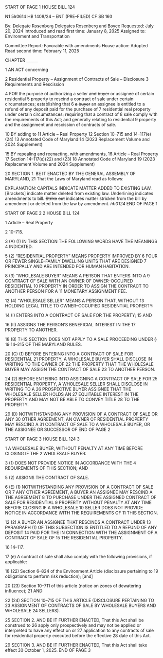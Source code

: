 START OF PAGE 1
HOUSE BILL 124

N1 5lr0614
HB 1408/24 – ENT (PRE–FILED) CF SB 160

By: ~~Delegate~~ ~~Rosenberg~~ Delegates Rosenberg and Boyce
Requested: July 20, 2024
Introduced and read first time: January 8, 2025
Assigned to: Environment and Transportation

Committee Report: Favorable with amendments
House action: Adopted
Read second time: February 11, 2025

CHAPTER ______

1 AN ACT concerning

2 Residential Property – Assignment of Contracts of Sale – Disclosure
3 Requirements and Rescission

4 FOR the purpose of authorizing a seller ~~and~~ ~~buyer~~ or assignee of certain residential
5 property to rescind a contract of sale under certain circumstances; establishing that
6 ~~a~~ ~~buyer~~ an assignee is entitled to a refund of any deposit paid for the purchase of
7 residential real property under certain circumstances; requiring that a contract of
8 sale comply with the requirements of this Act; and generally relating to residential
9 property and the assignment and rescission of contracts of sale.

10 BY adding to
11 Article – Real Property
12 Section 10–715 and 14–117(e)(24)
13 Annotated Code of Maryland
14 (2023 Replacement Volume and 2024 Supplement)

15 BY repealing and reenacting, with amendments,
16 Article – Real Property
17 Section 14–117(e)(22) and (23)
18 Annotated Code of Maryland
19 (2023 Replacement Volume and 2024 Supplement)

20 SECTION 1. BE IT ENACTED BY THE GENERAL ASSEMBLY OF MARYLAND,
21 That the Laws of Maryland read as follows:

EXPLANATION: CAPITALS INDICATE MATTER ADDED TO EXISTING LAW.
[Brackets] indicate matter deleted from existing law.
Underlining indicates amendments to bill.
~~Strike~~ ~~out~~ indicates matter stricken from the bill by amendment or deleted from the law by
amendment. *hb0124*
END OF PAGE 1

START OF PAGE 2
2 HOUSE BILL 124

1 Article – Real Property

2 10–715.

3 (A) (1) IN THIS SECTION THE FOLLOWING WORDS HAVE THE MEANINGS
4 INDICATED.

5 (2) “RESIDENTIAL PROPERTY” MEANS PROPERTY IMPROVED BY
6 FOUR OR FEWER SINGLE–FAMILY DWELLING UNITS THAT ARE DESIGNED
7 PRINCIPALLY AND ARE INTENDED FOR HUMAN HABITATION.

8 (3) “WHOLESALE BUYER” MEANS A PERSON THAT ENTERS INTO A
9 CONTRACT OF SALE WITH AN OWNER OF OWNER–OCCUPIED RESIDENTIAL
10 PROPERTY IN ORDER TO ASSIGN THE CONTRACT TO ANOTHER PERSON FOR A
11 MONETARY ASSIGNMENT FEE.

12 (4) “WHOLESALE SELLER” MEANS A PERSON THAT, WITHOUT
13 HOLDING LEGAL TITLE TO OWNER–OCCUPIED RESIDENTIAL PROPERTY:

14 (I) ENTERS INTO A CONTRACT OF SALE FOR THE PROPERTY;
15 AND

16 (II) ASSIGNS THE PERSON’S BENEFICIAL INTEREST IN THE
17 PROPERTY TO ANOTHER.

18 (B) THIS SECTION DOES NOT APPLY TO A SALE PROCEEDING UNDER §
19 14–215 OF THE MARYLAND RULES.

20 (C) (1) BEFORE ENTERING INTO A CONTRACT OF SALE FOR RESIDENTIAL
21 PROPERTY, A WHOLESALE BUYER SHALL DISCLOSE IN WRITING TO THE OWNER OF
22 THE PROPERTY THAT THE WHOLESALE BUYER MAY ASSIGN THE CONTRACT OF SALE
23 TO ANOTHER PERSON.

24 (2) BEFORE ENTERING INTO ASSIGNING A CONTRACT OF SALE FOR
25 RESIDENTIAL PROPERTY, A WHOLESALE SELLER SHALL DISCLOSE IN WRITING TO A
26 PROSPECTIVE BUYER ASSIGNEE THAT THE WHOLESALE SELLER HOLDS AN
27 EQUITABLE INTEREST IN THE PROPERTY AND MAY NOT BE ABLE TO CONVEY TITLE
28 TO THE PROPERTY.

29 (D) NOTWITHSTANDING ANY PROVISION OF A CONTRACT OF SALE OR ANY
30 OTHER AGREEMENT, AN OWNER OF RESIDENTIAL PROPERTY MAY RESCIND A
31 CONTRACT OF SALE TO A WHOLESALE BUYER, OR THE ASSIGNEE OR SUCCESSOR OF
END OF PAGE 2

START OF PAGE 3
HOUSE BILL 124 3

1 A WHOLESALE BUYER, WITHOUT PENALTY AT ANY TIME BEFORE CLOSING IF THE
2 WHOLESALE BUYER:

3 (1) DOES NOT PROVIDE NOTICE IN ACCORDANCE WITH THE
4 REQUIREMENTS OF THIS SECTION; AND

5 (2) ASSIGNS THE CONTRACT OF SALE.

6 (E) (1) NOTWITHSTANDING ANY PROVISION OF A CONTRACT OF SALE OR
7 ANY OTHER AGREEMENT, A BUYER AN ASSIGNEE MAY RESCIND A THE AGREEMENT
8 TO PURCHASE UNDER THE ASSIGNED CONTRACT OF SALE FOR RESIDENTIAL
9 PROPERTY WITHOUT PENALTY AT ANY TIME BEFORE CLOSING IF A WHOLESALE
10 SELLER DOES NOT PROVIDE NOTICE IN ACCORDANCE WITH THE REQUIREMENTS OF
11 THIS SECTION.

12 (2) A BUYER AN ASSIGNEE THAT RESCINDS A CONTRACT UNDER
13 PARAGRAPH (1) OF THIS SUBSECTION IS ENTITLED TO A REFUND OF ANY DEPOSIT
14 PAID FOR THE IN CONNECTION WITH THE ASSIGNMENT OF A CONTRACT OF SALE OF
15 THE RESIDENTIAL PROPERTY.

16 14–117.

17 (e) A contract of sale shall also comply with the following provisions, if applicable:

18 (22) Section 6–824 of the Environment Article (disclosure pertaining to
19 obligations to perform risk reduction); [and]

20 (23) Section 10–711 of this article (notice on zones of dewatering influence);
21 AND

22 (24) SECTION 10–715 OF THIS ARTICLE (DISCLOSURE PERTAINING TO
23 ASSIGNMENT OF CONTRACTS OF SALE BY WHOLESALE BUYERS AND WHOLESALE
24 SELLERS).

25 SECTION 2. AND BE IT FURTHER ENACTED, That this Act shall be construed to
26 apply only prospectively and may not be applied or interpreted to have any effect on or
27 application to any contracts of sale for residential property executed before the effective
28 date of this Act.

29 SECTION 3. AND BE IT FURTHER ENACTED, That this Act shall take effect
30 October 1, 2025.
END OF PAGE 3